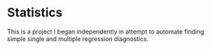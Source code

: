 # Statistics

This is a project I began independently in attempt to automate finding simple single and multiple regression diagnostics.

